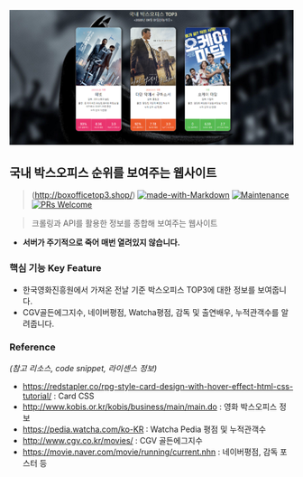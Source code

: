 ![meta](./static/meta.PNG)

## 국내 박스오피스 순위를 보여주는 웹사이트
>  (http://boxofficetop3.shop/)
[![made-with-Markdown](https://img.shields.io/badge/Made%20with-Markdown-1f425f.svg)](http://commonmark.org)
[![Maintenance](https://img.shields.io/badge/Maintained%3F-yes-green.svg)](https://github.com/ohahohah/readme-template/graphs/commit-activity) 
[![PRs Welcome](https://img.shields.io/badge/PRs-welcome-brightgreen.svg?style=flat-square)](http://makeapullrequest.com)



> 크롤링과 API를 활용한 정보를 종합해 보여주는 웹사이트 
- **서버가 주기적으로 죽어 매번 열려있지 않습니다.**

### 핵심 기능  Key Feature
- 한국영화진흥원에서 가져온 전날 기준 박스오피스 TOP3에 대한 정보를 보여줍니다.
- CGV골든에그지수, 네이버평점, Watcha평점, 감독 및 출연배우, 누적관객수를 알려줍니다.

### Reference
*(참고 리소스,  code snippet, 라이센스 정보)*
- https://redstapler.co/rpg-style-card-design-with-hover-effect-html-css-tutorial/ : Card CSS
- http://www.kobis.or.kr/kobis/business/main/main.do : 영화 박스오피스 정보
- https://pedia.watcha.com/ko-KR : Watcha Pedia 평점 및 누적관객수
- http://www.cgv.co.kr/movies/ : CGV 골든에그지수
- https://movie.naver.com/movie/running/current.nhn : 네이버평점, 감독 포스터 등



